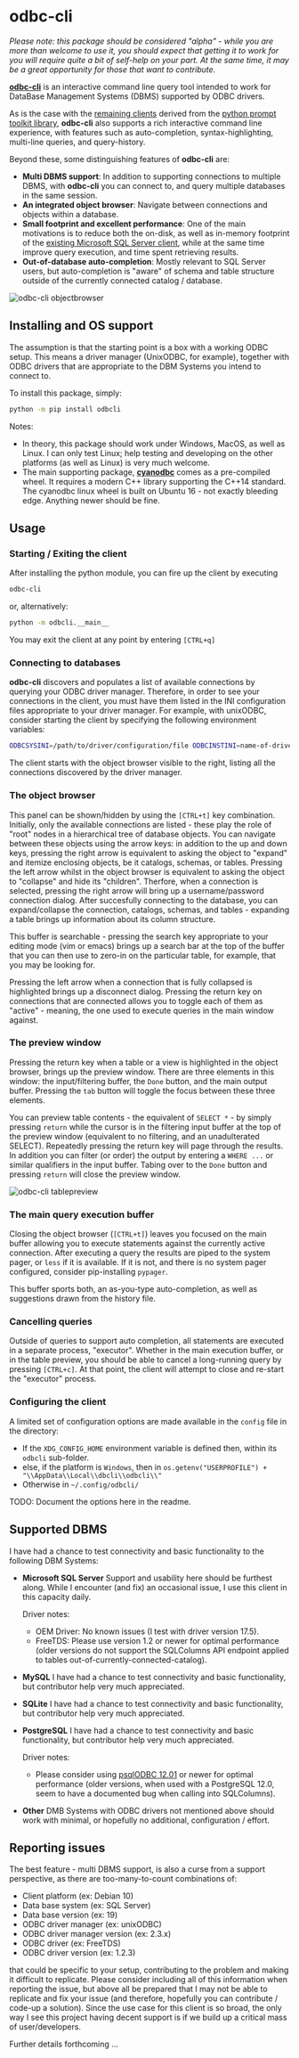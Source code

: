 # odbc-cli

*Please note: this package should be considered "alpha" - while you are more than welcome to use it, you should expect that getting it to work for you will require quite a bit of self-help on your part.  At the same time, it may be a great opportunity for those that want to contribute.*

[**odbc-cli**](https://github.com/detule/odbcli) is an interactive command line query tool intended to work for DataBase Management Systems (DBMS) supported by ODBC drivers.

As is the case with the [remaining clients](https://github.com/dbcli/) derived from the [python prompt toolkit library](https://github.com/prompt-toolkit/python-prompt-toolkit), **odbc-cli** also supports a rich interactive command line experience, with features such as auto-completion, syntax-highlighting, multi-line queries, and query-history.

Beyond these, some distinguishing features of **odbc-cli** are:

- **Multi DBMS support**:  In addition to supporting connections to multiple DBMS, with **odbc-cli** you can connect to, and query multiple databases in the same session.
- **An integrated object browser**: Navigate between connections and objects within a database.
- **Small footprint and excellent performance**: One of the main motivations is to reduce both the on-disk, as well as in-memory footprint of the [existing Microsoft SQL Server client](https://github.com/dbcli/mssql-cli/), while at the same time improve query execution, and time spent retrieving results.
- **Out-of-database auto-completion**: Mostly relevant to SQL Server users, but auto-completion is "aware" of schema and table structure outside of the currently connected catalog / database.

![odbc-cli objectbrowser](https://github.com/detule/odbcli-screenshots/raw/master/odbcli-basic.gif)

## Installing and OS support

The assumption is that the starting point is a box with a working ODBC setup.  This means a driver manager (UnixODBC, for example), together with ODBC drivers that are appropriate to the DBM Systems you intend to connect to.

To install this package, simply:

```sh
python -m pip install odbcli
```

Notes:
* In theory, this package should work under Windows, MacOS, as well as Linux.  I can only test Linux; help testing and developing on the other platforms (as well as Linux) is very much welcome.
* The main supporting package, [**cyanodbc**](https://github.com/cyanodbc/cyanodbc) comes as a pre-compiled wheel.  It requires a modern C++ library supporting the C++14 standard.  The cyanodbc linux wheel is built on Ubuntu 16 - not exactly bleeding edge.  Anything newer should be fine.

## Usage

### Starting / Exiting the client

After installing the python module, you can fire up the client by executing

```sh
odbc-cli
```

or, alternatively:

```sh
python -m odbcli.__main__
```

You may exit the client at any point by entering `[CTRL+q]`

### Connecting to databases

**odbc-cli** discovers and populates a list of available connections by querying your ODBC driver manager.  Therefore, in order to see your connections in the client, you must have them listed in the INI configuration files appropriate to your driver manager.  For example, with unixODBC, consider starting the client by specifying the following environment variables:

```sh
ODBCSYSINI=/path/to/driver/configuration/file ODBCINSTINI=name-of-driver-configuration-file ODBCINI=/path/and/name/of/user/dbms/configuration/file odbc-cli
```

The client starts with the object browser visible to the right, listing all the connections discovered by the driver manager.

### The object browser

This panel can be shown/hidden by using the `[CTRL+t]` key combination.  Initially, only the available connections are listed - these play the role of "root" nodes in a hierarchical tree of database objects.  You can navigate between these objects using the arrow keys:  in addition to the up and down keys, pressing the right arrow is equivalent to asking the object to "expand" and itemize enclosing objects, be it catalogs, schemas, or tables.   Pressing the left arrow whilst in the object browser is equivalent to asking the object to "collapse" and hide its "children".  Therfore, when a connection is selected, pressing the right arrow will bring up a username/password connection dialog.  After succesfully connecting to the database, you can expand/collapse the connection, catalogs, schemas, and tables - expanding a table brings up information about its column structure.

This buffer is searchable - pressing the search key appropriate to your editing mode (vim or emacs) brings up a search bar at the top of the buffer that you can then use to zero-in on the particular table, for example, that you may be looking for.

Pressing the left arrow when a connection that is fully collapsed is highlighted brings up a disconnect dialog.  Pressing the return key on connections that are connected allows you to toggle each of them as "active" - meaning, the one used to execute queries in the main window against.

### The preview window

Pressing the return key when a table or a view is highlighted in the object browser, brings up the preview window.  There are three elements in this window: the input/filtering buffer, the `Done` button, and the main output buffer.  Pressing the `tab` button will toggle the focus between these three elements.

You can preview table contents - the equivalent of `SELECT *` - by simply pressing `return` while the cursor is in the filtering input buffer at the top of the preview window (equivalent to no filtering, and an unadulterated SELECT).  Repeatedly pressing the return key will page through the results.  In addition you can filter (or order) the output by entering a `WHERE ...` or similar qualifiers in the input buffer.  Tabing over to the `Done` button and pressing `return` will close the preview window.

![odbc-cli tablepreview](https://github.com/detule/odbcli-screenshots/raw/master/odbcli-preview-new-slim.gif)

### The main query execution buffer

Closing the object browser (`[CTRL+t]`) leaves you focused on the main buffer allowing you to execute statements against the currently active connection. After executing a query the results are piped to the system pager, or `less` if it is available.  If it is not, and there is no system pager configured, consider pip-installing `pypager`.

This buffer sports both, an as-you-type auto-completion, as well as suggestions drawn from the history file.

### Cancelling queries

Outside of queries to support auto completion, all statements are executed in a separate process, "executor".  Whether in the main execution buffer, or in the table preview, you should be able to cancel a long-running query by pressing `[CTRL+c]`.  At that point, the client will attempt to close and re-start the "executor" process.

### Configuring the client

A limited set of configuration options are made available in the `config` file in the directory:

* If the `XDG_CONFIG_HOME` environment variable is defined then, within its `odbcli` sub-folder.
* else, if the platform is `Windows`, then in `os.getenv("USERPROFILE") + "\\AppData\\Local\\dbcli\\odbcli\\"`
* Otherwise in `~/.config/odbcli/`

TODO: Document the options here in the readme.

## Supported DBMS

I have had a chance to test connectivity and basic functionality to the following DBM Systems:

* **Microsoft SQL Server**
  Support and usability here should be furthest along.  While I encounter (and fix) an occasional issue, I use this client in this capacity daily.

  Driver notes:
  * OEM Driver: No known issues (I test with driver version 17.5).
  * FreeTDS: Please use version 1.2 or newer for optimal performance (older versions do not support the SQLColumns API endpoint applied to tables out-of-currently-connected-catalog).

* **MySQL**
  I have had a chance to test connectivity and basic functionality, but contributor help very much appreciated.

* **SQLite**
  I have had a chance to test connectivity and basic functionality, but contributor help very much appreciated.

* **PostgreSQL**
  I have had a chance to test connectivity and basic functionality, but contributor help very much appreciated.

  Driver notes:
  * Please consider using [psqlODBC 12.01](https://odbc.postgresql.org/docs/release.html) or newer for optimal performance (older versions, when used with a PostgreSQL 12.0, seem to have a documented bug when calling into SQLColumns).

* **Other** DMB Systems with ODBC drivers not mentioned above should work with minimal, or hopefully no additional, configuration / effort.

## Reporting issues

The best feature - multi DBMS support, is also a curse from a support perspective, as there are too-many-to-count combinations of:

* Client platform (ex: Debian 10)
* Data base system (ex: SQL Server)
* Data base version (ex: 19)
* ODBC driver manager (ex: unixODBC)
* ODBC driver manager version (ex: 2.3.x)
* ODBC driver (ex: FreeTDS)
* ODBC driver version (ex: 1.2.3)

that could be specific to your setup, contributing to the problem and making it difficult to replicate.  Please consider including all of this information when reporting the issue, but above all be prepared that I may not be able to replicate and fix your issue (and therefore, hopefully you can contribute / code-up a solution).  Since the use case for this client is so broad, the only way I see this project having decent support is if we build up a critical mass of user/developers.

Further details forthcoming ...
